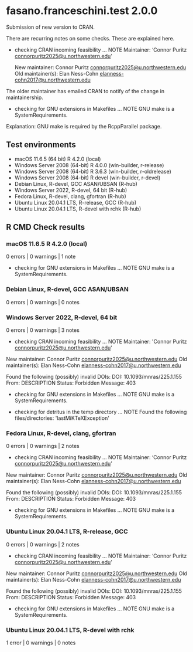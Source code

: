 # fasano.franceschini.test 2.0.0
Submission of new version to CRAN.

There are recurring notes on some checks. These are explained here.
* checking CRAN incoming feasibility ... NOTE
  Maintainer: ‘Connor Puritz <connorpuritz2025@u.northwestern.edu>’
  
  New maintainer:
    Connor Puritz <connorpuritz2025@u.northwestern.edu>
  Old maintainer(s):
    Elan Ness-Cohn <elanness-cohn2017@u.northwestern.edu>

The older maintainer has emailed CRAN to notify of the change in maintainership.

* checking for GNU extensions in Makefiles ... NOTE
  GNU make is a SystemRequirements.

Explanation: GNU make is required by the RcppParallel package.


## Test environments
* macOS 11.6.5 (64 bit) R 4.2.0 (local)
* Windows Server 2008 (64-bit) R 4.0.0 (win-builder, r-release)
* Windows Server 2008 (64-bit) R 3.6.3 (win-builder, r-oldrelease)
* Windows Server 2008 (64-bit) R devel (win-builder, r-devel)
* Debian Linux, R-devel, GCC ASAN/UBSAN (R-hub)
* Windows Server 2022, R-devel, 64 bit (R-hub)
* Fedora Linux, R-devel, clang, gfortran (R-hub)
* Ubuntu Linux 20.04.1 LTS, R-release, GCC (R-hub)
* Ubuntu Linux 20.04.1 LTS, R-devel with rchk (R-hub)

## R CMD Check results
### macOS 11.6.5 R 4.2.0 (local)
0 errors | 0 warnings | 1 note
* checking for GNU extensions in Makefiles ... NOTE
GNU make is a SystemRequirements.

### Debian Linux, R-devel, GCC ASAN/UBSAN
0 errors | 0 warnings | 0 notes

### Windows Server 2022, R-devel, 64 bit
0 errors | 0 warnings | 3 notes
* checking CRAN incoming feasibility ... NOTE
Maintainer: 'Connor Puritz <connorpuritz2025@u.northwestern.edu>'

New maintainer:
  Connor Puritz <connorpuritz2025@u.northwestern.edu>
Old maintainer(s):
  Elan Ness-Cohn <elanness-cohn2017@u.northwestern.edu>

Found the following (possibly) invalid DOIs:
  DOI: 10.1093/mnras/225.1.155
    From: DESCRIPTION
    Status: Forbidden
    Message: 403

* checking for GNU extensions in Makefiles ... NOTE
GNU make is a SystemRequirements.

* checking for detritus in the temp directory ... NOTE
Found the following files/directories:
  'lastMiKTeXException'

### Fedora Linux, R-devel, clang, gfortran
0 errors | 0 warnings | 2 notes
* checking CRAN incoming feasibility ... NOTE
Maintainer: ‘Connor Puritz <connorpuritz2025@u.northwestern.edu>’

New maintainer:
  Connor Puritz <connorpuritz2025@u.northwestern.edu>
Old maintainer(s):
  Elan Ness-Cohn <elanness-cohn2017@u.northwestern.edu>

Found the following (possibly) invalid DOIs:
  DOI: 10.1093/mnras/225.1.155
    From: DESCRIPTION
    Status: Forbidden
    Message: 403

* checking for GNU extensions in Makefiles ... NOTE
GNU make is a SystemRequirements.

### Ubuntu Linux 20.04.1 LTS, R-release, GCC
0 errors | 0 warnings | 2 notes
* checking CRAN incoming feasibility ... NOTE
Maintainer: ‘Connor Puritz <connorpuritz2025@u.northwestern.edu>’

New maintainer:
  Connor Puritz <connorpuritz2025@u.northwestern.edu>
Old maintainer(s):
  Elan Ness-Cohn <elanness-cohn2017@u.northwestern.edu>

Found the following (possibly) invalid DOIs:
  DOI: 10.1093/mnras/225.1.155
    From: DESCRIPTION
    Status: Forbidden
    Message: 403

* checking for GNU extensions in Makefiles ... NOTE
GNU make is a SystemRequirements.

### Ubuntu Linux 20.04.1 LTS, R-devel with rchk
1 error | 0 warnings | 0 notes
